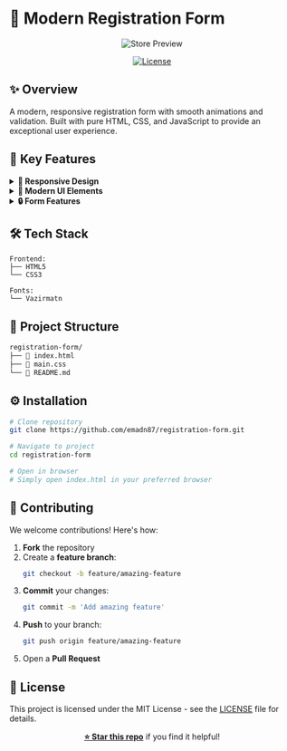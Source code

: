 # 📝 Modern Registration Form

<div align="center">

![Store Preview](image/screenshot.png)

[![License](https://img.shields.io/badge/license-MIT-green.svg)](LICENSE)

</div>

## ✨ Overview

A modern, responsive registration form with smooth animations and validation. Built with pure HTML, CSS, and JavaScript to provide an exceptional user experience.

## 🎯 Key Features

<details>
<summary><strong>💫 Responsive Design</strong></summary>

-   Fluid layouts for all devices
-   Clean and modern interface
-   Optimized for all screen sizes
</details>

<details>
<summary><strong>🎨 Modern UI Elements</strong></summary>

-   Beautiful gradient backgrounds
-   Smooth hover animations
-   Interactive form controls
-   Custom input styling
</details>

<details>
<summary><strong>🔒 Form Features</strong></summary>

-   User-friendly validation
-   Password confirmation
-   Error messaging system
-   RTL language support
</details>

## 🛠️ Tech Stack

```plaintext
Frontend:
├── HTML5
└── CSS3

Fonts:
└── Vazirmatn
```

## 📂 Project Structure

```bash
registration-form/
├── 📄 index.html
├── 📄 main.css
└── 📄 README.md
```

## ⚙️ Installation

```bash
# Clone repository
git clone https://github.com/emadn87/registration-form.git

# Navigate to project
cd registration-form

# Open in browser
# Simply open index.html in your preferred browser
```

## 🤝 Contributing

We welcome contributions! Here's how:

1. **Fork** the repository
2. Create a **feature branch**:
    ```bash
    git checkout -b feature/amazing-feature
    ```
3. **Commit** your changes:
    ```bash
    git commit -m 'Add amazing feature'
    ```
4. **Push** to your branch:
    ```bash
    git push origin feature/amazing-feature
    ```
5. Open a **Pull Request**

## 📝 License

This project is licensed under the MIT License - see the [LICENSE](LICENSE) file for details.

<div align="center">

**[⭐ Star this repo](https://github.com/emadn87/registration-form)** if you find it helpful!

</div>

